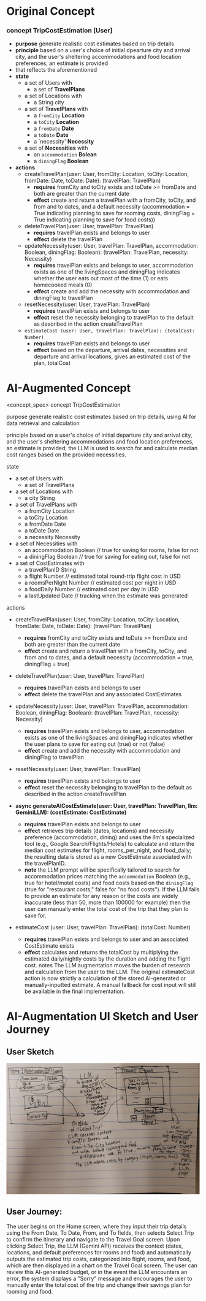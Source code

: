 # Original Concept
### concept TripCostEstimation [User]
* **purpose** generate realistic cost estimates based on trip details
* **principle** based on a user's choice of initial dpearture city and arrival city, and the user's sheltering accommodations and food location preferences, an estimate is provided
* that reflects the aforementioned
* **state**
    * a set of Users with
      * a set of **TravelPlans**
    * a set of Locations with
       * a String city
    * a set of **TravelPlans** with
        * a `fromCity` **Location**
        * a `toCity` **Location**
        * a `fromDate` **Date**
        * a `toDate` **Date**
        * a `necessity' **Necessity**
    * a set of **Necessities** with
        * an `accommodation` **Bolean**
        * a `diningFlag` **Boolean**
* **actions**
    *  createTravelPlan(user: User, fromCity: Location, toCity: Location, fromDate: Date, toDate: Date): (travelPlan: TravelPlan)
         * **requires** fromCity and toCity exists and toDate >= fromDate and both are greater than the current date 
         * **effect** create and return a travelPlan with a fromCity, toCity, and from and to dates, and a default necessity (accommodation = True indicating planning to save for rooming costs, diningFlag = True indicating planning to save for food costs))
    * deleteTravelPlan(user: User, travelPlan: TravelPlan)
         * **requires** travelPlan exists and belongs to user
         * **effect** delete the travelPlan
    *  updateNecessity(user: User, travelPlan: TravelPlan, accommodation: Boolean, diningFlag: Boolean): (travelPlan: TravelPlan, necessity: Necessity)
         * **requires** travelPlan exists and belongs to user, accommodation exists as one of the livingSpaces and diningFlag indicates whether the user eats out most of the time (1) or eats homecooked meals (0)
         * **effect** create and add the necessity with accommodation and diningFlag to travelPlan
    * resetNecessity(user: User, travelPlan: TravelPlan)
         * **requires** travelPlan exists and belongs to user
         * **effect** reset the necessity belonging to travelPlan to the default as described in the action createTravelPlan
    * `estimateCost (user: User, travelPlan: TravelPlan): (totalCost: Number)`
         * **requires** travelPlan exists and belongs to user
         * **effect** based on the departure, arrival dates, necessities and departure and arrival locations, gives an estimated cost of the plan, totalCost
# AI-Augmented Concept
<concept_spec>
concept TripCostEstimation

purpose
generate realistic cost estimates based on trip details, using AI for data retrieval and calculation

principle
based on a user's choice of initial departure city and arrival city, and the user's sheltering accommodations and food location preferences, an estimate is provided; the LLM is used to search for and calculate median cost ranges based on the provided necessities.

state
* a set of Users with
   * a set of TravelPlans
* a set of Locations with
   * a city String
* a set of TravelPlans with
   * a fromCity Location
   * a toCity Location
   * a fromDate Date
   * a toDate Date
   * a necessity Necessity
* a set of Necessities with
   * an accommodation Boolean // true for saving for rooms, false for not
   * a diningFlag Boolean // true for saving for eating out, false for not
* a set of CostEstimates with
   * a travelPlanID String
   * a flight Number // estimated total round-trip flight cost in USD
   * a roomsPerNight Number // estimated cost per night in USD
   * a foodDaily Number // estimated cost per day in USD
   * a lastUpdated Date // tracking when the estimate was generated

actions
* createTravelPlan(user: User, fromCity: Location, toCity: Location, fromDate: Date, toDate: Date): (travelPlan: TravelPlan)
   * **requires** fromCity and toCity exists and toDate >= fromDate and both are greater than the current date
   * **effect** create and return a travelPlan with a fromCity, toCity, and from and to dates, and a default necessity (accommodation = true, diningFlag = true)

* deleteTravelPlan(user: User, travelPlan: TravelPlan)
    * **requires** travelPlan exists and belongs to user
    * **effect** delete the travelPlan and any associated CostEstimates

* updateNecessity(user: User, travelPlan: TravelPlan, accommodation: Boolean, diningFlag: Boolean): (travelPlan: TravelPlan, necessity: Necessity)
    * **requires** travelPlan exists and belongs to user, accommodation exists as one of the livingSpaces and diningFlag indicates whether the user plans to save for eating out (true) or not (false)
    * **effect** create and add the necessity with accommodation and diningFlag to travelPlan

* resetNecessity(user: User, travelPlan: TravelPlan)
    * **requires** travelPlan exists and belongs to user
    * **effect** reset the necessity belonging to travelPlan to the default as described in the action createTravelPlan

* **async generateAICostEstimate(user: User, travelPlan: TravelPlan, llm: GeminiLLM): (costEstimate: CostEstimate)**
    * **requires** travelPlan exists and belongs to user
    * **effect** retrieves trip details (dates, locations) and necessity preference (accommodation, dining) and uses the llm's specialized tool (e.g., Google Search/Flights/Hotels) to calculate and return the median cost estimates for flight, rooms\_per\_night, and food\_daily; the resulting data is stored as a new CostEstimate associated with the travelPlanID.
    * **note** the LLM prompt will be specifically tailored to search for accommodation prices matching the `accommodation` Boolean (e.g., true for hotel/motel costs) and food costs based on the `diningFlag` (true for "restaurant costs," false for "no food costs"). If the LLM fails to provide an estimate for any reason or the costs are widely inaccurate (less than 50, more than 100000 for example) then the user can manually enter the total cost of the trip that they plan to save for.

* estimateCost (user: User, travelPlan: TravelPlan): (totalCost: Number)
    * **requires** travelPlan exists and belongs to user and an associated CostEstimate exists
    * **effect** calculates and returns the totalCost by multiplying the estimated daily/nightly costs by the duration and adding the flight cost.
notes
The LLM augmentation moves the burden of research and calculation from the user to the LLM. The original estimateCost action is now strictly a calculation of the stored AI-generated or manually-inputted estimate. A manual fallback for cost input will still be available in the final implementation.

# AI-Augmentation UI Sketch and User Journey
## User Sketch
![User Sketch](ai_augui_sketch.jpg)
## User Journey:
The user begins on the Home screen, where they input their trip details using the From Date, To Date, From, and To fields, then selects Select Trip to confirm the itinerary and navigate to the Travel Goal screen. Upon clicking Select Trip, the LLM (Gemini API) receives the context (dates, locations, and default preferences for rooms and food) and automatically outputs the estimated trip costs, categorized into flight, rooms, and food, which are then displayed in a chart on the Travel Goal screen. The user can review this AI-generated budget, or in the event the LLM encounters an error, the system displays a "Sorry" message and encourages the user to manually enter the total cost of the trip and change their savings plan for rooming and food.


